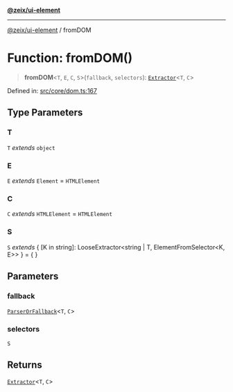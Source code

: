 [**@zeix/ui-element**](../README.md)

***

[@zeix/ui-element](../globals.md) / fromDOM

# Function: fromDOM()

> **fromDOM**\<`T`, `E`, `C`, `S`\>(`fallback`, `selectors`): [`Extractor`](../type-aliases/Extractor.md)\<`T`, `C`\>

Defined in: [src/core/dom.ts:167](https://github.com/zeixcom/ui-element/blob/f5c20c5e6da1a988462bc7f68d75f2a4c0200046/src/core/dom.ts#L167)

## Type Parameters

### T

`T` *extends* `object`

### E

`E` *extends* `Element` = `HTMLElement`

### C

`C` *extends* `HTMLElement` = `HTMLElement`

### S

`S` *extends* \{ \[K in string\]: LooseExtractor\<string \| T, ElementFromSelector\<K, E\>\> \} = \{ \}

## Parameters

### fallback

[`ParserOrFallback`](../type-aliases/ParserOrFallback.md)\<`T`, `C`\>

### selectors

`S`

## Returns

[`Extractor`](../type-aliases/Extractor.md)\<`T`, `C`\>
